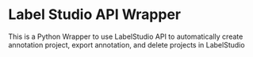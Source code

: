 # Label Studio API Wrapper

This is a Python Wrapper to use LabelStudio API to automatically create annotation project, export annotation, and delete projects in LabelStudio